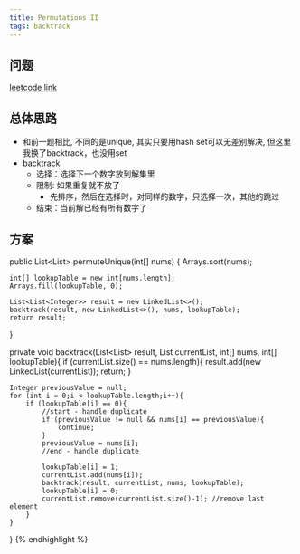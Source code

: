 ```yaml
---
title: Permutations II
tags: backtrack
---
```


## 问题
[leetcode link](https://leetcode.com/problems/permutations-ii/description/)

## 总体思路
- 和前一题相比, 不同的是unique, 其实只要用hash set可以无差别解决, 但这里我换了backtrack，也没用set
- backtrack
  - 选择：选择下一个数字放到解集里
  - 限制: 如果重复就不放了
    - 先排序，然后在选择时，对同样的数字，只选择一次，其他的跳过
  - 结束：当前解已经有所有数字了


## 方案
public List<List<Integer>> permuteUnique(int[] nums) {
    Arrays.sort(nums);

    int[] lookupTable = new int[nums.length];
    Arrays.fill(lookupTable, 0);

    List<List<Integer>> result = new LinkedList<>();
    backtrack(result, new LinkedList<>(), nums, lookupTable);
    return result;
}

private void backtrack(List<List<Integer>> result, List<Integer> currentList, int[] nums, int[] lookupTable){
    if (currentList.size() == nums.length){
        result.add(new LinkedList(currentList));
        return;
    }

    Integer previousValue = null;
    for (int i = 0;i < lookupTable.length;i++){
        if (lookupTable[i] == 0){
            //start - handle duplicate
            if (previousValue != null && nums[i] == previousValue){
                continue;
            }
            previousValue = nums[i];
            //end - handle duplicate

            lookupTable[i] = 1;
            currentList.add(nums[i]);
            backtrack(result, currentList, nums, lookupTable);
            lookupTable[i] = 0;
            currentList.remove(currentList.size()-1); //remove last element
        }
    }
}
{% endhighlight %}
